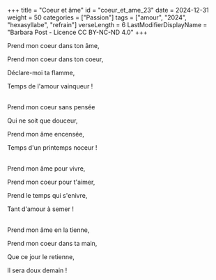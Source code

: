 +++
title = "Coeur et âme"
id = "coeur_et_ame_23"
date = 2024-12-31
weight = 50
categories = ["Passion"]
tags = ["amour", "2024", "hexasyllabe", "refrain"]
verseLength = 6
LastModifierDisplayName = "Barbara Post - Licence CC BY-NC-ND 4.0"
+++

Prend mon coeur dans ton âme,

Prend mon coeur dans ton coeur,

Déclare-moi ta flamme,

Temps de l'amour vainqueur !

 \
Prend mon coeur sans pensée

Qui ne soit que douceur,

Prend mon âme encensée,

Temps d'un printemps noceur !

 \
Prend mon âme pour vivre,

Prend mon coeur pour t'aimer,

Prend le temps qui s'enivre,

Tant d'amour à semer !

 \
Prend mon âme en la tienne,

Prend mon coeur dans ta main,

Que ce jour le retienne,

Il sera doux demain !
